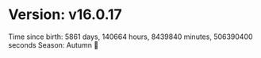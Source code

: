 # Version: v16.0.17
Time since birth: 5861 days, 140664 hours, 8439840 minutes, 506390400 seconds
Season: Autumn 🍁
